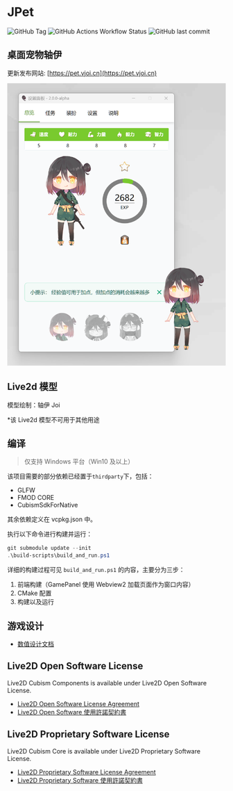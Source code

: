 # JPet

![GitHub Tag](https://img.shields.io/github/v/tag/Xinrea/JPet)
![GitHub Actions Workflow Status](https://img.shields.io/github/actions/workflow/status/Xinrea/JPet/release-build.yml)
![GitHub last commit](https://img.shields.io/github/last-commit/Xinrea/JPet)


## 桌面宠物轴伊

更新发布网站: [https://pet.vjoi.cn](https://pet.vjoi.cn)

![img](screenshots/jpet.png)

## Live2d 模型

模型绘制：轴伊 Joi

\*该 Live2d 模型不可用于其他用途

## 编译

> 仅支持 Windows 平台（Win10 及以上）

该项目需要的部分依赖已经置于`thirdparty`下，包括：

- GLFW
- FMOD CORE
- CubismSdkForNative

其余依赖定义在 vcpkg.json 中。

执行以下命令进行构建并运行：

```powershell
git submodule update --init
.\build-scripts\build_and_run.ps1
```

详细的构建过程可见 `build_and_run.ps1` 的内容，主要分为三步：

1. 前端构建（GamePanel 使用 Webview2 加载页面作为窗口内容）
2. CMake 配置
3. 构建以及运行

## 游戏设计

- [数值设计文档](doc/attributes.md)

## Live2D Open Software License

Live2D Cubism Components is available under Live2D Open Software License.

- [Live2D Open Software License Agreement](https://www.live2d.com/eula/live2d-open-software-license-agreement_en.html)
- [Live2D Open Software 使用許諾契約書](https://www.live2d.com/eula/live2d-open-software-license-agreement_jp.html)

## Live2D Proprietary Software License

Live2D Cubism Core is available under Live2D Proprietary Software License.

- [Live2D Proprietary Software License Agreement](https://www.live2d.com/eula/live2d-proprietary-software-license-agreement_en.html)
- [Live2D Proprietary Software 使用許諾契約書](https://www.live2d.com/eula/live2d-proprietary-software-license-agreement_jp.html)
